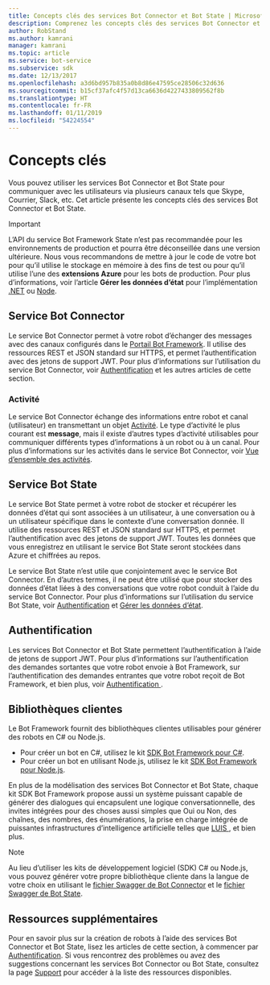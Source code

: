 ```yaml
---
title: Concepts clés des services Bot Connector et Bot State | Microsoft Docs
description: Comprenez les concepts clés des services Bot Connector et Bot State de Bot Framework.
author: RobStand
ms.author: kamrani
manager: kamrani
ms.topic: article
ms.service: bot-service
ms.subservice: sdk
ms.date: 12/13/2017
ms.openlocfilehash: a3d6bd957b835a0b8d86e47595ce28506c32d636
ms.sourcegitcommit: b15cf37afc4f57d13ca6636d4227433809562f8b
ms.translationtype: HT
ms.contentlocale: fr-FR
ms.lasthandoff: 01/11/2019
ms.locfileid: "54224554"
---
```

# <a name="key-concepts"></a>Concepts clés

Vous pouvez utiliser les services Bot Connector et Bot State pour communiquer avec les utilisateurs via plusieurs canaux tels que Skype, Courrier, Slack, etc. Cet article présente les concepts clés des services Bot Connector et Bot State.

> [!IMPORTANT]
> L’API du service Bot Framework State n’est pas recommandée pour les environnements de production et pourra être déconseillée dans une version ultérieure. Nous vous recommandons de mettre à jour le code de votre bot pour qu’il utilise le stockage en mémoire à des fins de test ou pour qu’il utilise l’une des **extensions Azure** pour les bots de production. Pour plus d’informations, voir l’article **Gérer les données d’état** pour l’implémentation [.NET](~/dotnet/bot-builder-dotnet-state.md) ou [Node](~/nodejs/bot-builder-nodejs-state.md).

## <a name="bot-connector-service"></a>Service Bot Connector

Le service Bot Connector permet à votre robot d’échanger des messages avec des canaux configurés dans le <a href="https://dev.botframework.com/" target="_blank">Portail Bot Framework</a>. Il utilise des ressources REST et JSON standard sur HTTPS, et permet l’authentification avec des jetons de support JWT. Pour plus d’informations sur l’utilisation du service Bot Connector, voir [ Authentification](bot-framework-rest-connector-authentication.md) et les autres articles de cette section.

### <a name="activity"></a>Activité

Le service Bot Connector échange des informations entre robot et canal (utilisateur) en transmettant un objet [Activité][Activity]. Le type d’activité le plus courant est **message**, mais il existe d’autres types d’activité utilisables pour communiquer différents types d’informations à un robot ou à un canal. Pour plus d’informations sur les activités dans le service Bot Connector, voir [Vue d’ensemble des activités](bot-framework-rest-connector-activities.md).

## <a name="bot-state-service"></a>Service Bot State

Le service Bot State permet à votre robot de stocker et récupérer les données d’état qui sont associées à un utilisateur, à une conversation ou à un utilisateur spécifique dans le contexte d’une conversation donnée. Il utilise des ressources REST et JSON standard sur HTTPS, et permet l’authentification avec des jetons de support JWT. Toutes les données que vous enregistrez en utilisant le service Bot State seront stockées dans Azure et chiffrées au repos.

Le service Bot State n’est utile que conjointement avec le service Bot Connector. En d’autres termes, il ne peut être utilisé que pour stocker des données d’état liées à des conversations que votre robot conduit à l’aide du service Bot Connector. Pour plus d’informations sur l’utilisation du service Bot State, voir [Authentification](bot-framework-rest-connector-authentication.md) et [Gérer les données d’état](bot-framework-rest-state.md).

## <a name="authentication"></a>Authentification

Les services Bot Connector et Bot State permettent l’authentification à l’aide de jetons de support JWT. Pour plus d’informations sur l’authentification des demandes sortantes que votre robot envoie à Bot Framework, sur l’authentification des demandes entrantes que votre robot reçoit de Bot Framework, et bien plus, voir [ Authentification ](bot-framework-rest-connector-authentication.md). 

## <a name="client-libraries"></a>Bibliothèques clientes

Le Bot Framework fournit des bibliothèques clientes utilisables pour générer des robots en C# ou Node.js. 

- Pour créer un bot en C#, utilisez le kit [SDK Bot Framework pour C#](../dotnet/bot-builder-dotnet-overview.md). 
- Pour créer un bot en utilisant Node.js, utilisez le kit [SDK Bot Framework pour Node.js](../nodejs/index.md). 

En plus de la modélisation des services Bot Connector et Bot State, chaque kit SDK Bot Framework propose aussi un système puissant capable de générer des dialogues qui encapsulent une logique conversationnelle, des invites intégrées pour des choses aussi simples que Oui ou Non, des chaînes, des nombres, des énumérations, la prise en charge intégrée de puissantes infrastructures d’intelligence artificielle telles que <a href="https://www.luis.ai/" target="_blank"> LUIS </a>, et bien plus. 

> [!NOTE]
> Au lieu d’utiliser les kits de développement logiciel (SDK) C# ou Node.js, vous pouvez générer votre propre bibliothèque cliente dans la langue de votre choix en utilisant le <a href="https://raw.githubusercontent.com/Microsoft/BotBuilder/master/CSharp/Library/Microsoft.Bot.Connector.Shared/Swagger/ConnectorAPI.json" target="_blank">fichier Swagger de Bot Connector</a> et le <a href="https://raw.githubusercontent.com/Microsoft/BotBuilder/master/CSharp/Library/Microsoft.Bot.Connector.Shared/Swagger/StateAPI.json" target="_blank">fichier Swagger de Bot State</a>.

## <a name="additional-resources"></a>Ressources supplémentaires

Pour en savoir plus sur la création de robots à l’aide des services Bot Connector et Bot State, lisez les articles de cette section, à commencer par [Authentification](bot-framework-rest-connector-authentication.md). Si vous rencontrez des problèmes ou avez des suggestions concernant les services Bot Connector ou Bot State, consultez la page [Support](../bot-service-resources-links-help.md) pour accéder à la liste des ressources disponibles. 

[Activity]: bot-framework-rest-connector-api-reference.md#activity-object